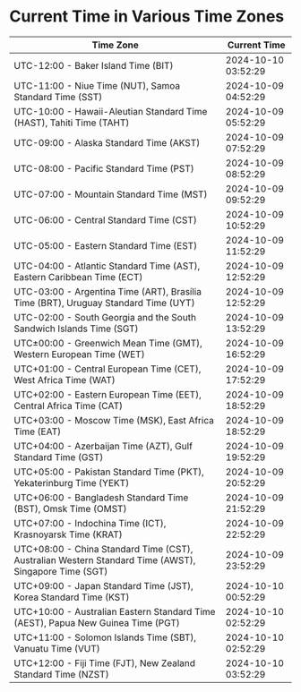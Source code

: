 # Current Time in Various Time Zones

| Time Zone | Current Time |
|-----------|--------------|
| UTC-12:00 - Baker Island Time (BIT) | 2024-10-10 03:52:29 |
| UTC-11:00 - Niue Time (NUT), Samoa Standard Time (SST) | 2024-10-09 04:52:29 |
| UTC-10:00 - Hawaii-Aleutian Standard Time (HAST), Tahiti Time (TAHT) | 2024-10-09 05:52:29 |
| UTC-09:00 - Alaska Standard Time (AKST) | 2024-10-09 07:52:29 |
| UTC-08:00 - Pacific Standard Time (PST) | 2024-10-09 08:52:29 |
| UTC-07:00 - Mountain Standard Time (MST) | 2024-10-09 09:52:29 |
| UTC-06:00 - Central Standard Time (CST) | 2024-10-09 10:52:29 |
| UTC-05:00 - Eastern Standard Time (EST) | 2024-10-09 11:52:29 |
| UTC-04:00 - Atlantic Standard Time (AST), Eastern Caribbean Time (ECT) | 2024-10-09 12:52:29 |
| UTC-03:00 - Argentina Time (ART), Brasília Time (BRT), Uruguay Standard Time (UYT) | 2024-10-09 12:52:29 |
| UTC-02:00 - South Georgia and the South Sandwich Islands Time (SGT) | 2024-10-09 13:52:29 |
| UTC±00:00 - Greenwich Mean Time (GMT), Western European Time (WET) | 2024-10-09 16:52:29 |
| UTC+01:00 - Central European Time (CET), West Africa Time (WAT) | 2024-10-09 17:52:29 |
| UTC+02:00 - Eastern European Time (EET), Central Africa Time (CAT) | 2024-10-09 18:52:29 |
| UTC+03:00 - Moscow Time (MSK), East Africa Time (EAT) | 2024-10-09 18:52:29 |
| UTC+04:00 - Azerbaijan Time (AZT), Gulf Standard Time (GST) | 2024-10-09 19:52:29 |
| UTC+05:00 - Pakistan Standard Time (PKT), Yekaterinburg Time (YEKT) | 2024-10-09 20:52:29 |
| UTC+06:00 - Bangladesh Standard Time (BST), Omsk Time (OMST) | 2024-10-09 21:52:29 |
| UTC+07:00 - Indochina Time (ICT), Krasnoyarsk Time (KRAT) | 2024-10-09 22:52:29 |
| UTC+08:00 - China Standard Time (CST), Australian Western Standard Time (AWST), Singapore Time (SGT) | 2024-10-09 23:52:29 |
| UTC+09:00 - Japan Standard Time (JST), Korea Standard Time (KST) | 2024-10-10 00:52:29 |
| UTC+10:00 - Australian Eastern Standard Time (AEST), Papua New Guinea Time (PGT) | 2024-10-10 02:52:29 |
| UTC+11:00 - Solomon Islands Time (SBT), Vanuatu Time (VUT) | 2024-10-10 02:52:29 |
| UTC+12:00 - Fiji Time (FJT), New Zealand Standard Time (NZST) | 2024-10-10 03:52:29 |
